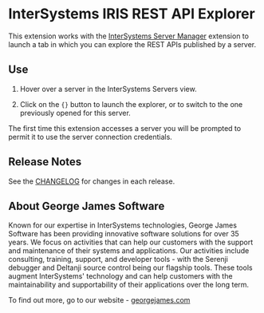 # InterSystems IRIS REST API Explorer

This extension works with the [InterSystems Server Manager](https://marketplace.visualstudio.com/items?itemName=intersystems-community.servermanager) extension to launch a tab in which you can explore the REST APIs published by a server.

## Use

1. Hover over a server in the InterSystems Servers view.

2. Click on the `{}` button to launch the explorer, or to switch to the one previously opened for this server.

The first time this extension accesses a server you will be prompted to permit it to use the server connection credentials.

## Release Notes

See the [CHANGELOG](CHANGELOG.md) for changes in each release.

## About George James Software

Known for our expertise in InterSystems technologies, George James Software has been providing innovative software solutions for over 35 years. We focus on activities that can help our customers with the support and maintenance of their systems and applications. Our activities include consulting, training, support, and developer tools - with the Serenji debugger and Deltanji source control being our flagship tools. These tools augment InterSystems' technology and can help customers with the maintainability and supportability of their applications over the long term. 

To find out more, go to our website - [georgejames.com](https://georgejames.com) 

